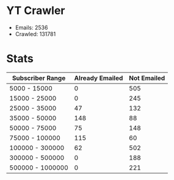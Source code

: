 # YT Crawler
- Emails: 2536
- Crawled: 131781

# Stats
| Subscriber Range  | Already Emailed | Not Emailed |
|-------|-------|-------|
| 5000 - 15000 | 0 | 505 |
| 15000 - 25000 | 0 | 245 |
| 25000 - 35000 | 47 | 132 |
| 35000 - 50000 | 148 | 88 |
| 50000 - 75000 | 75 | 148 |
| 75000 - 100000 | 115 | 60 |
| 100000 - 300000 | 62 | 502 |
| 300000 - 500000 | 0 | 188 |
| 500000 - 1000000 | 0 | 221 |
